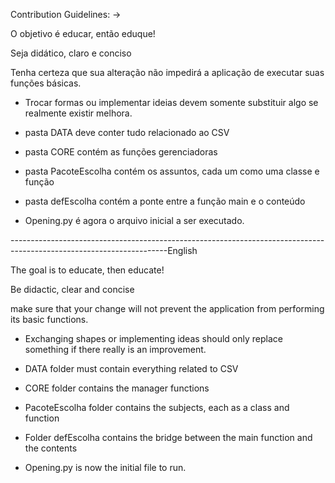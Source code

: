 Contribution Guidelines: ->

O objetivo é educar, então eduque!

Seja didático, claro e conciso

Tenha certeza que sua alteração não impedirá a aplicação de executar suas funções básicas. 
- Trocar formas ou implementar ideias devem somente substituir algo se realmente existir melhora.

- pasta DATA deve conter tudo relacionado ao CSV

- pasta CORE contém as funções gerenciadoras

- pasta PacoteEscolha contém os assuntos, cada um como uma classe e função

- pasta defEscolha contém a ponte entre a função main e o conteúdo

- Opening.py é agora o arquivo inicial a ser executado.


---------------------------------------------------------------------------------------------------------------------English

The goal is to educate, then educate!

Be didactic, clear and concise

make sure that your change will not prevent the application from performing its basic functions. 
- Exchanging shapes or implementing ideas should only replace something if there really is an improvement.

- DATA folder must contain everything related to CSV

- CORE folder contains the manager functions

- PacoteEscolha folder contains the subjects, each as a class and function

- Folder defEscolha contains the bridge between the main function and the contents

- Opening.py is now the initial file to run.

